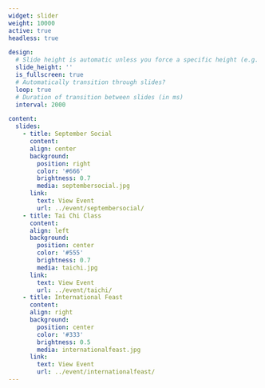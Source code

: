 ```yaml
---
widget: slider
weight: 10000
active: true
headless: true

design:
  # Slide height is automatic unless you force a specific height (e.g. '400px')
  slide_height: ''
  is_fullscreen: true
  # Automatically transition through slides?
  loop: true
  # Duration of transition between slides (in ms)
  interval: 2000

content:
  slides:
    - title: September Social
      content: 
      align: center
      background:
        position: right
        color: '#666'
        brightness: 0.7
        media: septembersocial.jpg
      link:
        text: View Event
        url: ../event/septembersocial/
    - title: Tai Chi Class
      content:
      align: left
      background:
        position: center
        color: '#555'
        brightness: 0.7
        media: taichi.jpg
      link:
        text: View Event
        url: ../event/taichi/
    - title: International Feast
      content: 
      align: right
      background:
        position: center
        color: '#333'
        brightness: 0.5
        media: internationalfeast.jpg
      link:
        text: View Event
        url: ../event/internationalfeast/
---
```






